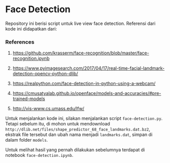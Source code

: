 # Face Detection

Repository ini berisi script untuk live view face detection. Referensi dari kode ini didapatkan dari:

### References

1. https://github.com/krasserm/face-recognition/blob/master/face-recognition.ipynb

2. https://www.pyimagesearch.com/2017/04/17/real-time-facial-landmark-detection-opencv-python-dlib/

3. https://realpython.com/face-detection-in-python-using-a-webcam/

4. https://cmusatyalab.github.io/openface/models-and-accuracies/#pre-trained-models

5. http://vis-www.cs.umass.edu/lfw/


Untuk menjalankan kode ini, silakan menjalankan script `face-detection.py`. Tetapi sebelum itu, di mohon untuk mendownload `http://dlib.net/files/shape_predictor_68_face_landmarks.dat.bz2`, ekstrak file tersebut dan ubah nama menjadi `landmarks.dat`, simpan di dalam folder `models`.

Untuk melihat hasil yang pernah dilakukan sebelumnya terdapat di notebook `face-detection.ipynb`. 
